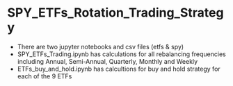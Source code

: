 # SPY_ETFs_Rotation_Trading_Strategy
* There are two jupyter notebooks and csv files (etfs & spy)
* SPY_ETFs_Trading.ipynb has calculations for all rebalancing frequencies including Annual, Semi-Annual, Quarterly, Monthly and Weekly
* ETFs_buy_and_hold.ipynb has calcultions for buy and hold strategy for each of the 9 ETFs
